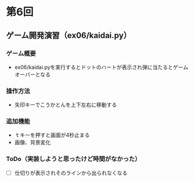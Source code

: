 # 第6回
## ゲーム開発演習（ex06/kaidai.py）
### ゲーム概要
- ex06/kaidai.pyを実行するとドットのハートが表示され弾に当たるとゲームオーバーとなる
### 操作方法
- 矢印キーでこうかとんを上下左右に移動する
### 追加機能
- ｔキーを押すと画面が4秒止まる
- 画像、背景変化
### ToDo（実装しようと思ったけど時間がなかった）
- [ ] 仕切りが表示されそのラインから出られなくなる